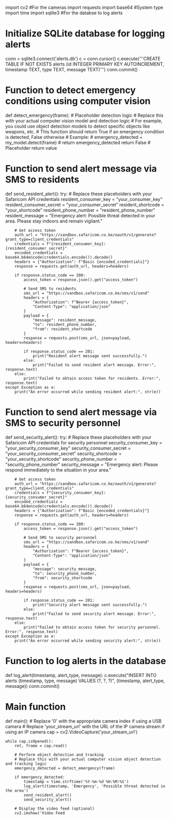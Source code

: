 import cv2 #For the cameras
import requests
import base64 #System type
import time
import sqlite3 #For the databse to log alerts

# Initialize SQLite database for logging alerts
conn = sqlite3.connect('alerts.db')
c = conn.cursor()
c.execute('''CREATE TABLE IF NOT EXISTS alerts
             (id INTEGER PRIMARY KEY AUTOINCREMENT,
              timestamp TEXT,
              type TEXT,
              message TEXT)''')
conn.commit()

# Function to detect emergency conditions using computer vision
def detect_emergency(frame):
    # Placeholder detection logic
    # Replace this with your actual computer vision model and detection logic
    # For example, you could use object detection models to detect specific objects like weapons, etc.
    # This function should return True if an emergency condition is detected, False otherwise
    # Example:
    # emergency_detected = my_model.detect(frame)
    # return emergency_detected
    return False  # Placeholder return value

# Function to send alert message via SMS to residents
def send_resident_alert():
    try:
        # Replace these placeholders with your Safaricom API credentials
        resident_consumer_key = "your_consumer_key"
        resident_consumer_secret = "your_consumer_secret"
        resident_shortcode = "your_shortcode"
        resident_phone_number = "resident_phone_number"
        resident_message = "Emergency alert: Possible threat detected in your area. Please stay indoors and remain vigilant."

        # Get access token
        auth_url = "https://sandbox.safaricom.co.ke/oauth/v1/generate?grant_type=client_credentials"
        credentials = f"{resident_consumer_key}:{resident_consumer_secret}"
        encoded_credentials = base64.b64encode(credentials.encode()).decode()
        headers = {"Authorization": f"Basic {encoded_credentials}"}
        response = requests.get(auth_url, headers=headers)

        if response.status_code == 200:
            access_token = response.json().get("access_token")

            # Send SMS to residents
            sms_url = "https://sandbox.safaricom.co.ke/sms/v1/send"
            headers = {
                "Authorization": f"Bearer {access_token}",
                "Content-Type": "application/json"
            }
            payload = {
                "message": resident_message,
                "to": resident_phone_number,
                "from": resident_shortcode
            }
            response = requests.post(sms_url, json=payload, headers=headers)

            if response.status_code == 201:
                print("Resident alert message sent successfully.")
            else:
                print("Failed to send resident alert message. Error:", response.text)
        else:
            print("Failed to obtain access token for residents. Error:", response.text)
    except Exception as e:
        print("An error occurred while sending resident alert:", str(e))

# Function to send alert message via SMS to security personnel
def send_security_alert():
    try:
        # Replace these placeholders with your Safaricom API credentials for security personnel
        security_consumer_key = "your_security_consumer_key"
        security_consumer_secret = "your_security_consumer_secret"
        security_shortcode = "your_security_shortcode"
        security_phone_number = "security_phone_number"
        security_message = "Emergency alert: Please respond immediately to the situation in your area."

        # Get access token
        auth_url = "https://sandbox.safaricom.co.ke/oauth/v1/generate?grant_type=client_credentials"
        credentials = f"{security_consumer_key}:{security_consumer_secret}"
        encoded_credentials = base64.b64encode(credentials.encode()).decode()
        headers = {"Authorization": f"Basic {encoded_credentials}"}
        response = requests.get(auth_url, headers=headers)

        if response.status_code == 200:
            access_token = response.json().get("access_token")

            # Send SMS to security personnel
            sms_url = "https://sandbox.safaricom.co.ke/sms/v1/send"
            headers = {
                "Authorization": f"Bearer {access_token}",
                "Content-Type": "application/json"
            }
            payload = {
                "message": security_message,
                "to": security_phone_number,
                "from": security_shortcode
            }
            response = requests.post(sms_url, json=payload, headers=headers)

            if response.status_code == 201:
                print("Security alert message sent successfully.")
            else:
                print("Failed to send security alert message. Error:", response.text)
        else:
            print("Failed to obtain access token for security personnel. Error:", response.text)
    except Exception as e:
        print("An error occurred while sending security alert:", str(e))

# Function to log alerts in the database
def log_alert(timestamp, alert_type, message):
    c.execute("INSERT INTO alerts (timestamp, type, message) VALUES (?, ?, ?)", (timestamp, alert_type, message))
    conn.commit()

# Main function
def main():
    # Replace '0' with the appropriate camera index if using a USB camera
    # Replace 'your_stream_url' with the URL of the IP camera stream if using an IP camera
    cap = cv2.VideoCapture('your_stream_url')  

    while cap.isOpened():
        ret, frame = cap.read()

        # Perform object detection and tracking
        # Replace this with your actual computer vision object detection and tracking logic
        emergency_detected = detect_emergency(frame)

        if emergency_detected:
            timestamp = time.strftime('%Y-%m-%d %H:%M:%S')
            log_alert(timestamp, 'Emergency', 'Possible threat detected in the area')
            send_resident_alert()
            send_security_alert()

        # Display the video feed (optional)
        cv2.imshow('Video Feed
